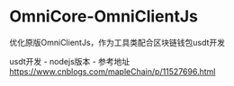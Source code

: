 # OmniCore-OmniClientJs
优化原版OmniClientJs，作为工具类配合区块链钱包usdt开发


usdt开发 - nodejs版本 - 参考地址 https://www.cnblogs.com/mapleChain/p/11527696.html
